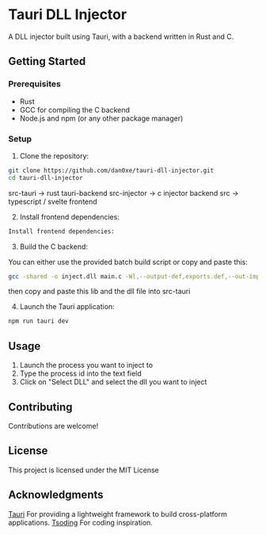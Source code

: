 # Tauri DLL Injector

A DLL injector built using Tauri, with a backend written in Rust and C.

## Getting Started

### Prerequisites

- Rust
- GCC for compiling the C backend
- Node.js and npm (or any other package manager)

### Setup

1. Clone the repository:

```bash
git clone https://github.com/dan0xe/tauri-dll-injector.git
cd tauri-dll-injector
```

src-tauri -> rust tauri-backend
src-injector -> c injector backend
src -> typescript / svelte frontend

2. Install frontend dependencies:

```bash
Install frontend dependencies:
```

3. Build the C backend:

You can either use the provided batch build script or copy and paste this:

```bash
gcc -shared -o inject.dll main.c -Wl,--output-def,exports.def,--out-implib,libinject.lib
```

then copy and paste this lib and the dll file into src-tauri

4. Launch the Tauri application:

```bash
npm run tauri dev
```

## Usage

1. Launch the process you want to inject to
2. Type the process id into the text field
3. Click on "Select DLL" and select the dll you want to inject

## Contributing

Contributions are welcome!

## License

This project is licensed under the MIT License

## Acknowledgments

[Tauri](https://tauri.app/) For providing a lightweight framework to build cross-platform applications.
[Tsoding](https://github.com/tsoding) For coding inspiration.

